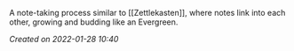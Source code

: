 A note-taking process similar to [[Zettlekasten]], where notes link into each other, growing and budding like an Evergreen.

*Created on 2022-01-28 10:40*